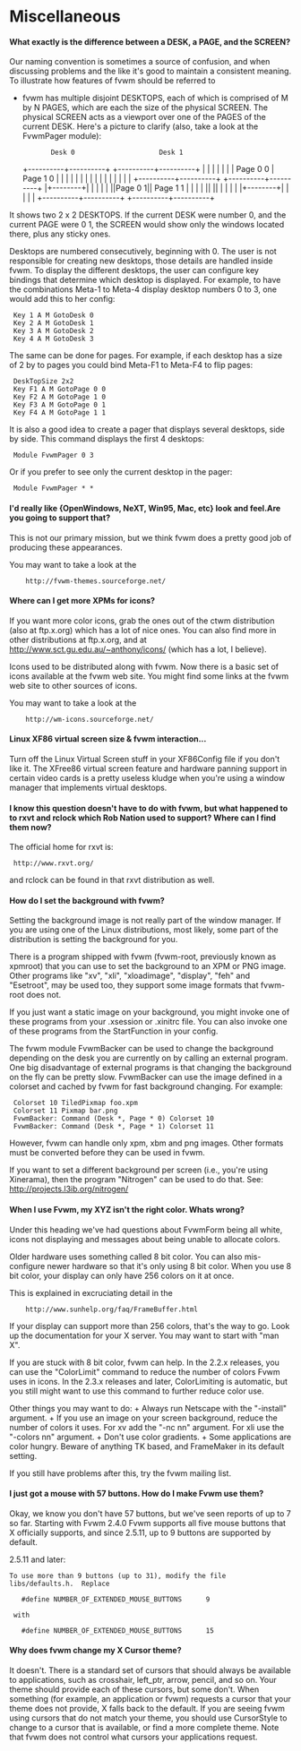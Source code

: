 Miscellaneous
=============

#### What exactly is the difference between a DESK, a PAGE, and the SCREEN?

  Our naming convention is sometimes a source of confusion, and when
  discussing problems and the like it's good to maintain a consistent
  meaning.  To illustrate how features of fvwm should be referred to
  - fvwm has multiple disjoint DESKTOPS, each of which is comprised
  of M by N PAGES, which are each the size of the physical SCREEN.
  The physical SCREEN acts as a viewport over one of the PAGES of the
  current DESK.  Here's a picture to clarify (also, take a look at
  the FvwmPager module):

               Desk 0                     Desk 1
       +----------+----------+    +----------+----------+
       |          |          |    |          |          |
       | Page 0 0 | Page 1 0 |    |          |          |
       |          |          |    |          |          |
       |          |          |    |          |          |
       +----------+----------+    +----------+----------+
       |+--------+|          |    |          |          |
       ||Page 0 1|| Page 1 1 |    |          |          |
       ||        ||          |    |          |          |
       |+--------+|          |    |          |          |
       +----------+----------+    +----------+----------+

  It shows two 2 x 2 DESKTOPS.  If the current DESK were number 0,
  and the current PAGE were 0 1, the SCREEN would show only the
  windows located there, plus any sticky ones.

  Desktops are numbered consecutively, beginning with 0.  The user is
  not responsible for creating new desktops, those details are
  handled inside fvwm.  To display the different desktops, the user
  can configure key bindings that determine which desktop is
  displayed.  For example, to have the combinations Meta-1 to Meta-4
  display desktop numbers 0 to 3, one would add this to her config:

     Key 1 A M GotoDesk 0
     Key 2 A M GotoDesk 1
     Key 3 A M GotoDesk 2
     Key 4 A M GotoDesk 3

  The same can be done for pages.  For example, if each desktop has
  a size of 2 by to pages you could bind Meta-F1 to Meta-F4 to
  flip pages:

     DeskTopSize 2x2
     Key F1 A M GotoPage 0 0
     Key F2 A M GotoPage 1 0
     Key F3 A M GotoPage 0 1
     Key F4 A M GotoPage 1 1

  It is also a good idea to create a pager that displays several
  desktops, side by side.  This command displays the first 4
  desktops:

     Module FvwmPager 0 3

  Or if you prefer to see only the current desktop in the pager:

     Module FvwmPager * *

#### I'd really like {OpenWindows, NeXT, Win95, Mac, etc} look and feel.Are you going to support that?

  This is not our primary mission, but we think fvwm does a pretty
  good job of producing these appearances.

  You may want to take a look at the

        http://fvwm-themes.sourceforge.net/

#### Where can I get more XPMs for icons?

  If you want more color icons, grab the ones out of the ctwm
  distribution (also at ftp.x.org) which has a lot of nice ones.  You
  can also find more in other distributions at ftp.x.org, and at
  http://www.sct.gu.edu.au/~anthony/icons/ (which has a lot, I
  believe).

  Icons used to be distributed along with fvwm.  Now there is a basic
  set of icons available at the fvwm web site.  You might find some
  links at the fvwm web site to other sources of icons.

  You may want to take a look at the

        http://wm-icons.sourceforge.net/
#### Linux XF86 virtual screen size & fvwm interaction...

  Turn off the Linux Virtual Screen stuff in your XF86Config file if
  you don't like it.  The XFree86 virtual screen feature and hardware
  panning support in certain video cards is a pretty useless kludge
  when you're using a window manager that implements virtual
  desktops.

#### I know this question doesn't have to do with fvwm, but what happened to to rxvt and rclock which Rob Nation used to support? Where can I find them now?

  The official home for rxvt is:

     http://www.rxvt.org/

  and rclock can be found in that rxvt distribution as well.

#### How do I set the background with fvwm?

  Setting the background image is not really part of the window
  manager.  If you are using one of the Linux distributions, most
  likely, some part of the distribution is setting the background for
  you.

  There is a program shipped with fvwm (fvwm-root, previously known
  as xpmroot) that you can use to set the background to an XPM or PNG
  image.  Other programs like "xv", "xli", "xloadimage", "display",
  "feh" and "Esetroot", may be used too, they support some image
  formats that fvwm-root does not.

  If you just want a static image on your background, you might
  invoke one of these programs from your .xsession or .xinitrc file.
  You can also invoke one of these programs from the StartFunction in
  your config.

  The fvwm module FvwmBacker can be used to change the background
  depending on the desk you are currently on by calling an external
  program.  One big disadvantage of external programs is that
  changing the background on the fly can be pretty slow.  FvwmBacker
  can use the image defined in a colorset and cached by fvwm for fast
  background changing.  For example:

     Colorset 10 TiledPixmap foo.xpm
     Colorset 11 Pixmap bar.png
     FvwmBacker: Command (Desk *, Page * 0) Colorset 10
     FvwmBacker: Command (Desk *, Page * 1) Colorset 11

  However, fvwm can handle only xpm, xbm and png images.  Other
  formats must be converted before they can be used in fvwm.

  If you want to set a different background per screen (i.e., you're
  using Xinerama), then the program "Nitrogen" can be used to do
  that.  See:  http://projects.l3ib.org/nitrogen/

#### When I use Fvwm, my XYZ isn't the right color.  Whats wrong?

  Under this heading we've had questions about FvwmForm being all
  white, icons not displaying and messages about being unable to
  allocate colors.

  Older hardware uses something called 8 bit color.  You can also
  mis-configure newer hardware so that it's only using 8 bit color.
  When you use 8 bit color, your display can only have 256 colors on
  it at once.

  This is explained in excruciating detail in the

        http://www.sunhelp.org/faq/FrameBuffer.html

  If your display can support more than 256 colors, that's the way to
  go.  Look up the documentation for your X server.  You may want to
  start with "man X".

  If you are stuck with 8 bit color, fvwm can help.  In the 2.2.x
  releases, you can use the "ColorLimit" command to reduce the number
  of colors Fvwm uses in icons.  In the 2.3.x releases and later,
  ColorLimiting is automatic, but you still might want to use this
  command to further reduce color use.

  Other things you may want to do:
    + Always run Netscape with the "-install" argument.
    + If you use an image on your screen background, reduce the number
      of colors it uses.  For xv add the "-nc nn" argument.  For
      xli use the "-colors nn" argument.
    + Don't use color gradients.
    + Some applications are color hungry.  Beware of anything TK based,
      and FrameMaker in its default setting.

  If you still have problems after this, try the fvwm mailing list.

#### I just got a mouse with 57 buttons. How do I make Fvwm use them?

  Okay, we know you don't have 57 buttons, but we've seen reports
  of up to 7 so far.  Starting with Fvwm 2.4.0 Fvwm supports all
  five mouse buttons that X officially supports, and since
  2.5.11, up to 9 buttons are supported by default.

  2.5.11 and later:

    To use more than 9 buttons (up to 31), modify the file
    libs/defaults.h.  Replace

       #define NUMBER_OF_EXTENDED_MOUSE_BUTTONS      9

     with

       #define NUMBER_OF_EXTENDED_MOUSE_BUTTONS      15

#### Why does fvwm change my X Cursor theme?

  It doesn't.  There is a standard set of cursors that should
  always be available to applications, such as crosshair, left_ptr,
  arrow, pencil, and so on.  Your theme should provide each of these
  cursors, but some don't.  When something (for example, an
  application or fvwm) requests a cursor that your theme does not
  provide, X falls back to the default.  If you are seeing fvwm
  using cursors that do not match your theme, you should use
  CursorStyle to change to a cursor that is available, or find a
  more complete theme.  Note that fvwm does not control what cursors
  your applications request.



